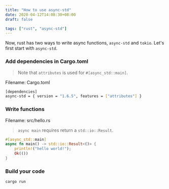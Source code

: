 ```yaml
---
title: "How to use async-std"
date: 2020-04-12T14:08:30+08:00
draft: false

tags: ["rust", "async-std"]
---
```


Now, rust has two ways to write async functions, `async-std` and `tokio`.
Let's first start with `async-std`.

### Add dependencies in Cargo.toml

> Note that `attributes` is used for `#[async_std::main]`.

Filename: Cargo.toml

```sh
[dependencies]
async-std = { version = "1.6.5", features = ["attributes"] }
```

### Write functions

Filename: src/hello.rs

> `async main` requires return a `std::io::Result`.

```rust
#[async_std::main]
async fn main() -> std::io::Result<()> {
    println!("hello world!");
    Ok(())
}
```

### Build your code

```bash
cargo run 
```

